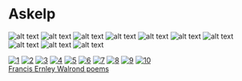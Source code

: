 # Askelp

![alt text](https://ibb.co/bzGJT9)
![alt text](https://ibb.co/iAqdT9)
![alt text](https://ibb.co/dDqCo9)
![alt text](https://ibb.co/jGGk89)
![alt text](https://ibb.co/fvgJT9)
![alt text](https://ibb.co/djHE1U)
![alt text](https://ibb.co/dPQdT9)
![alt text](https://ibb.co/kiG7MU)
![alt text](https://ibb.co/kzTMgU)
![alt text](https://ibb.co/kmfdT9)

<a href="https://ibb.co/bzGJT9"><img src="https://preview.ibb.co/nv8Aap/1.png" alt="1" border="0"></a>
<a href="https://ibb.co/iAqdT9"><img src="https://preview.ibb.co/dmkCo9/2.png" alt="2" border="0"></a>
<a href="https://ibb.co/dDqCo9"><img src="https://preview.ibb.co/ft9ivp/3.png" alt="3" border="0"></a>
<a href="https://ibb.co/jGGk89"><img src="https://preview.ibb.co/iz67MU/4.png" alt="4" border="0"></a>
<a href="https://ibb.co/fvgJT9"><img src="https://preview.ibb.co/gSHso9/5.png" alt="5" border="0"></a>
<a href="https://ibb.co/djHE1U"><img src="https://preview.ibb.co/kKX3vp/6.png" alt="6" border="0"></a>
<a href="https://ibb.co/dPQdT9"><img src="https://preview.ibb.co/fx0Co9/7.png" alt="7" border="0"></a>
<a href="https://ibb.co/kiG7MU"><img src="https://preview.ibb.co/mtinMU/8.png" alt="8" border="0"></a>
<a href="https://ibb.co/kzTMgU"><img src="https://preview.ibb.co/dfeSMU/9.png" alt="9" border="0"></a>
<a href="https://ibb.co/kmfdT9"><img src="https://preview.ibb.co/mJFCo9/10.png" alt="10" border="0"></a><br /><a target='_blank' href='https://poetandpoem.com/Francis-Ernley-Walrond/poems'>Francis Ernley Walrond poems</a><br />








